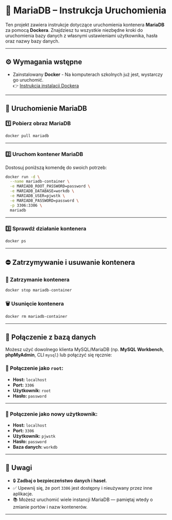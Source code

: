 # 📘 MariaDB – Instrukcja Uruchomienia

Ten projekt zawiera instrukcje dotyczące uruchomienia kontenera **MariaDB** za pomocą **Dockera**. Znajdziesz tu wszystkie niezbędne kroki do uruchomienia bazy danych z własnymi ustawieniami użytkownika, hasła oraz nazwy bazy danych.

---

## ⚙️ Wymagania wstępne

- Zainstalowany **Docker** - Na komputerach szkolnych już jest, wystarczy go uruchomić.  
  👉 [Instrukcja instalacji Dockera](https://www.docker.com/)

---

## 🚀 Uruchomienie MariaDB

### 1️⃣ Pobierz obraz MariaDB

```bash
docker pull mariadb
```

---

### 2️⃣ Uruchom kontener MariaDB

Dostosuj poniższą komendę do swoich potrzeb:

```bash
docker run -d \
  --name mariadb-container \
  -e MARIADB_ROOT_PASSWORD=password \
  -e MARIADB_DATABASE=workdb \
  -e MARIADB_USER=pjwstk \
  -e MARIADB_PASSWORD=password \
  -p 3306:3306 \
  mariadb
```

---

### 3️⃣ Sprawdź działanie kontenera

```bash
docker ps
```

---

## ⛔ Zatrzymywanie i usuwanie kontenera

### 🛑 Zatrzymanie kontenera

```bash
docker stop mariadb-container
```

### 🗑️ Usunięcie kontenera

```bash
docker rm mariadb-container
```

---

## 🔌 Połączenie z bazą danych

Możesz użyć dowolnego klienta MySQL/MariaDB (np. **MySQL Workbench**, **phpMyAdmin**, CLI `mysql`) lub połączyć się ręcznie:

### 🔐 Połączenie jako `root`:

- **Host:** `localhost`  
- **Port:** `3306`  
- **Użytkownik:** `root`  
- **Hasło:** `password`

---

### 👤 Połączenie jako nowy użytkownik:

- **Host:** `localhost`  
- **Port:** `3306`  
- **Użytkownik:** `pjwstk`  
- **Hasło:** `password`  
- **Baza danych:** `workdb`

---

## 📝 Uwagi

- 🔒 **Zadbaj o bezpieczeństwo danych i haseł.**
- ✅ Upewnij się, że port `3306` jest dostępny i nieużywany przez inne aplikacje.
- 📚 Możesz uruchomić wiele instancji MariaDB — pamiętaj wtedy o zmianie portów i nazw kontenerów.

---
